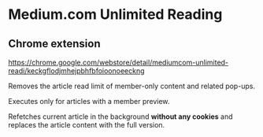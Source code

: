 # Medium.com Unlimited Reading
## Chrome extension

https://chrome.google.com/webstore/detail/mediumcom-unlimited-readi/keckgflodjmhejpbhfbfoioonoeeckng

Removes the article read limit of member-only content and related pop-ups.

Executes only for articles with a member preview.

Refetches current article in the background __without any cookies__ and replaces the article content with the full version.  
